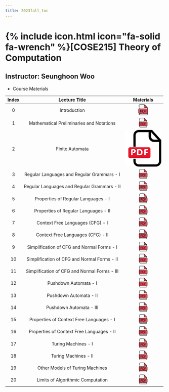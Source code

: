 ```yaml
---
title: 2023fall_toc
---
```


# {% include icon.html icon="fa-solid fa-wrench" %}[COSE215] Theory of Computation

## Instructor: Seunghoon Woo

- Course Materials

|Index|Lecture Title|Materials|
|:---:|:---:|:---:|
|0|Introduction|[![plain image](/images/png_small_test1.png)](/assets/2023fall_toc/lec0.pdf)|
|1|Mathematical Preliminaries and Notations|[![plain image](/images/pdf_small.png)](/assets/2023fall_toc/lec1.pdf)|
|2|Finite Automata|[![plain image](/images/myicon1.png)](/assets/2023fall_toc/lec2.pdf)|
|3|Regular Languages and Regular Grammars - I|[![plain image](/images/pdf_small.png)](/assets/2023fall_toc/lec3_1.pdf)|
|4|Regular Languages and Regular Grammars - II|[![plain image](/images/pdf_small.png)](/assets/2023fall_toc/lec3_2.pdf)|
|5|Properties of Regular Languages - I|[![plain image](/images/pdf_small.png)](/assets/2023fall_toc/lec4_1.pdf)|
|6|Properties of Regular Languages - II|[![plain image](/images/pdf_small.png)](/assets/2023fall_toc/lec4_2.pdf)|
|7|Context Free Languages (CFG) - I|[![plain image](/images/pdf_small.png)](/assets/2023fall_toc/lec5_1.pdf)|
|8|Context Free Languages (CFG) - II|[![plain image](/images/pdf_small.png)](/assets/2023fall_toc/lec5_2.pdf)|
|9|Simplification of CFG and Normal Forms - I|[![plain image](/images/pdf_small.png)](/assets/2023fall_toc/lec6_1.pdf)|
|10|Simplification of CFG and Normal Forms - II|[![plain image](/images/pdf_small.png)](/assets/2023fall_toc/lec6_2.pdf)|
|11|Simplification of CFG and Normal Forms - III|[![plain image](/images/pdf_small.png)](/assets/2023fall_toc/lec6_3.pdf)|
|12|Pushdown Automata - I|[![plain image](/images/pdf_small.png)](/assets/2023fall_toc/lec7_1.pdf)|
|13|Pushdown Automata - II|[![plain image](/images/pdf_small.png)](/assets/2023fall_toc/lec7_2.pdf)|
|14|Pushdown Automata - III|[![plain image](/images/pdf_small.png)](/assets/2023fall_toc/lec7_3.pdf)|
|15|Properties of Context Free Languages - I|[![plain image](/images/pdf_small.png)](/assets/2023fall_toc/lec8_1.pdf)|
|16|Properties of Context Free Languages - II|[![plain image](/images/pdf_small.png)](/assets/2023fall_toc/lec8_2.pdf)|
|17|Turing Machines - I|[![plain image](/images/pdf_small.png)](/assets/2023fall_toc/lec9_1.pdf)|
|18|Turing Machines - II|[![plain image](/images/pdf_small.png)](/assets/2023fall_toc/lec9_2.pdf)|
|19|Other Models of Turing Machines|[![plain image](/images/pdf_small.png)](/assets/2023fall_toc/lec10.pdf)|
|20|Limits of Algorithmic Computation|[![plain image](/images/pdf_small.png)](/assets/2023fall_toc/lec11.pdf)|

